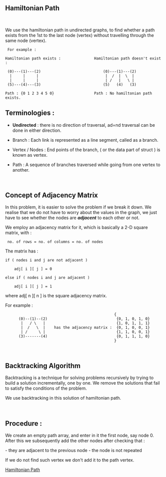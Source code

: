 ## Hamiltonian Path
<br>

<p>We use the hamiltonian path in undirected graphs, to find whether a path exists from the 1st to the last node (vertex) without travelling through the same node (vertex).
</p>

```
 For example : 

Hamiltonian path exists :               Hamiltonian path doesn't exist :
 
 (0)---(1)---(2)                            (0)---(1)---(2)                                
  |     |     |                              |  /  |  \  |
  |     |     |                              | /   |   \ |  
 (5)---(4)---(3)                            (5)   (4)   (3)

Path : {0 1 2 3 4 5 0}                  Path : No hamiltonian path exists.
```

## Terminologies : 

- **Undirected** : there is no direction of traversal, ad=nd traversal can be done in either direction.

- Branch : Each link is represented as a line segment, called as a branch. 
- Vertex / Nodes : End points of the branch, ( or the data part of struct ) is known as vertex.
- Path : A sequence of branches traversed while going from one vertex to another.

<br>

## Concept of Adjacency Matrix

In this problem, it is easier to solve the problem if we break it down. We realise that we do not have to worry about the values in the graph, we just have to see whether the nodes are ***adjacent*** to each other or not.


<p> We employ an adjacency matrix for it, which is basically a 2-D square matrix, with :</p>

```
 no. of rows = no. of columns = no. of nodes
```

<p> The matrix has :</p> 

```
if ( nodes i and j are not adjacent )

    adj[ i ][ j ] = 0 

else if ( nodes i and j are adjacent )

    adj[ i ][ j ] = 1
```

<p> where adj[ n ][ n ] is the square adjacency matrix.</p>

<p> For example :</p> 

```
                                                 {
      (0)--(1)--(2)                               {0, 1, 0, 1, 0}
       |   / \   |                                {1, 0, 1, 1, 1}
       |  /   \  |    has the adjacency matrix :  {0, 1, 0, 0, 1}
       | /     \ |                                {1, 1, 0, 0, 1}
      (3)-------(4)                               {0, 1, 1, 1, 0}
                                                 }
```
<br>

## Backtracking Algorithm

<p> Backtracking is a technique for solving problems recursively by trying to build a solution incrementally, one by one. We remove the solutions that fail to satisfy the conditions of the problem.</p>
<p> We use backtracking in this solution of hamiltonian path.</p>
<br>

## Procedure :

<p> We create an empty path array, and enter in it the first node, say node 0. After this we subsequently add the other nodes after checking that :</p> 
- they are adjacent to the previous node
- the node is not repeated
<p>
If we do not find such vertex we don't add it to the path vertex.
</p>

[Hamiltonian Path](hamiltonianPath.c)
